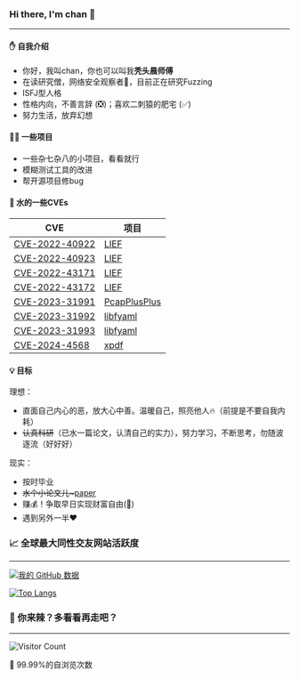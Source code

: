 ### Hi there, I'm chan 👋
---
#### ✋ 自我介绍
* 你好，我叫chan，你也可以叫我**秃头晨师傅**
* 在读研究僧，网络安全观察者👀，目前正在研究Fuzzing
* ISFJ型人格
* 性格内向，不善言辞 (❎)；喜欢二刺猿的肥宅 (✅)
* 努力生活，放弃幻想

#### 👨‍💻 一些项目
* 一些杂七杂八的小项目，看看就行
* 模糊测试工具的改进
* 帮开源项目修bug

#### 🐞 水的一些CVEs
|  CVE   |  项目  |
|  ----  |  ----  |
| [CVE-2022-40922](https://cve.mitre.org/cgi-bin/cvename.cgi?name=CVE-2022-40922)  |  [LIEF](https://github.com/lief-project/LIEF)  |
| [CVE-2022-40923](https://cve.mitre.org/cgi-bin/cvename.cgi?name=CVE-2022-40923)  |  [LIEF](https://github.com/lief-project/LIEF)  |
| [CVE-2022-43171](https://cve.mitre.org/cgi-bin/cvename.cgi?name=CVE-2022-43171)  |  [LIEF](https://github.com/lief-project/LIEF)  |
| [CVE-2022-43172](https://cve.mitre.org/cgi-bin/cvename.cgi?name=CVE-2022-43172)  |  [LIEF](https://github.com/lief-project/LIEF)  |
| [CVE-2023-31991](https://cve.mitre.org/cgi-bin/cvename.cgi?name=CVE-2023-31991)  |  [PcapPlusPlus](https://github.com/seladb/PcapPlusPlus)  |
| [CVE-2023-31992](https://cve.mitre.org/cgi-bin/cvename.cgi?name=CVE-2023-31992)  |  [libfyaml](https://github.com/pantoniou/libfyaml)  |
| [CVE-2023-31993](https://cve.mitre.org/cgi-bin/cvename.cgi?name=CVE-2023-31993)  |  [libfyaml](https://github.com/pantoniou/libfyaml)  |
| [CVE-2024-4568](https://cve.mitre.org/cgi-bin/cvename.cgi?name=CVE-2024-4568) | [xpdf](https://forum.xpdfreader.com/viewtopic.php?t=43728) |

#### 💡 目标
理想：
* 直面自己内心的恶，放大心中善。温暖自己，照亮他人🔥（前提是不要自我内耗）
* ~~认真科研~~（已水一篇论文，认清自己的实力），努力学习，不断思考，勿随波逐流（好好好）

现实：
* 按时毕业
* ~~水个小论文儿\~~~[paper](https://www.mdpi.com/2076-3417/13/24/13172)
* 赚💰！争取早日实现财富自由(💪)
* 遇到另外一半❤

### 📈 全球最大同性交友网站活跃度
---
[![我的 GitHub 数据](https://github-readme-stats.vercel.app/api?username=bladchan)]()

[![Top Langs](https://github-readme-stats.vercel.app/api/top-langs/?username=bladchan&layout=compact)](https://github.com/bladchan/github-readme-stats)

### 🤔 你来辣？多看看再走吧？
---
![Visitor Count](https://profile-counter.glitch.me/bladchan/count.svg)

🤫 99.99%的自浏览次数

<!--
**bladchan/bladchan** is a ✨ _special_ ✨ repository because its `README.md` (this file) appears on your GitHub profile.

Here are some ideas to get you started:

- 🔭 I’m currently working on ...
- 🌱 I’m currently learning ...
- 👯 I’m looking to collaborate on ...
- 🤔 I’m looking for help with ...
- 💬 Ask me about ...
- 📫 How to reach me: ...
- 😄 Pronouns: ...
- ⚡ Fun fact: ...
-->
